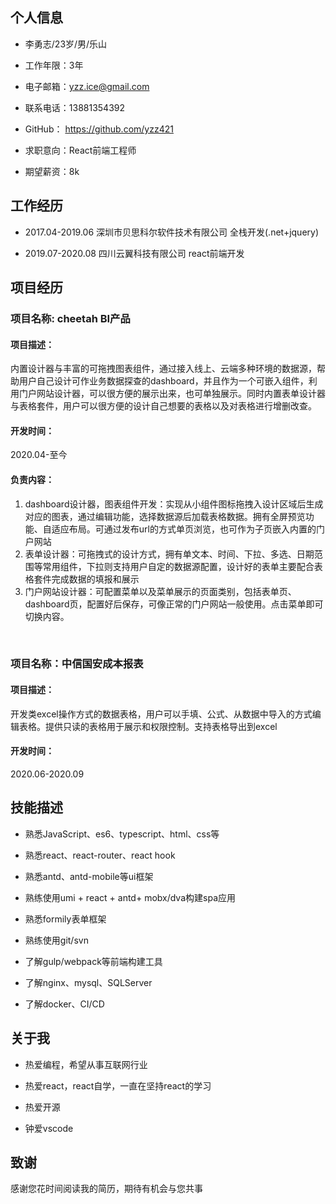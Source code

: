 ## 个人信息

* 李勇志/23岁/男/乐山

* 工作年限：3年

* 电子邮箱：yzz.ice@gmail.com

* 联系电话：13881354392

* GitHub： https://github.com/yzz421

* 求职意向：React前端工程师

* 期望薪资：8k

  

## 工作经历

* 2017.04-2019.06 深圳市贝思科尔软件技术有限公司 全栈开发(.net+jquery)

* 2019.07-2020.08 四川云翼科技有限公司 react前端开发

  

## 项目经历



### 项目名称: cheetah BI产品

#### 项目描述：

内置设计器与丰富的可拖拽图表组件，通过接入线上、云端多种环境的数据源，帮助用户自己设计可作业务数据探查的dashboard，并且作为一个可嵌入组件，利用门户网站设计器，可以很方便的展示出来，也可单独展示。同时内置表单设计器与表格套件，用户可以很方便的设计自己想要的表格以及对表格进行增删改查。

#### 开发时间：

2020.04-至今

#### 负责内容：

1. dashboard设计器，图表组件开发：实现从小组件图标拖拽入设计区域后生成对应的图表，通过编辑功能，选择数据源后加载表格数据。拥有全屏预览功能、自适应布局。可通过发布url的方式单页浏览，也可作为子页嵌入内置的门户网站
2. 表单设计器：可拖拽式的设计方式，拥有单文本、时间、下拉、多选、日期范围等常用组件，下拉则支持用户自定的数据源配置，设计好的表单主要配合表格套件完成数据的填报和展示
3. 门户网站设计器：可配置菜单以及菜单展示的页面类别，包括表单页、dashboard页，配置好后保存，可像正常的门户网站一般使用。点击菜单即可切换内容。

<br/>

### 项目名称：中信国安成本报表

#### 项目描述：

开发类excel操作方式的数据表格，用户可以手填、公式、从数据中导入的方式编辑表格。提供只读的表格用于展示和权限控制。支持表格导出到excel

#### 开发时间：

2020.06-2020.09



## 技能描述

* 熟悉JavaScript、es6、typescript、html、css等

* 熟悉react、react-router、react hook

* 熟悉antd、antd-mobile等ui框架

* 熟练使用umi + react + antd+ mobx/dva构建spa应用

* 熟悉formily表单框架

* 熟练使用git/svn

* 了解gulp/webpack等前端构建工具

* 了解nginx、mysql、SQLServer

* 了解docker、CI/CD

  

## 关于我

* 热爱编程，希望从事互联网行业

* 热爱react，react自学，一直在坚持react的学习

* 热爱开源

* 钟爱vscode

  

## 致谢

感谢您花时间阅读我的简历，期待有机会与您共事